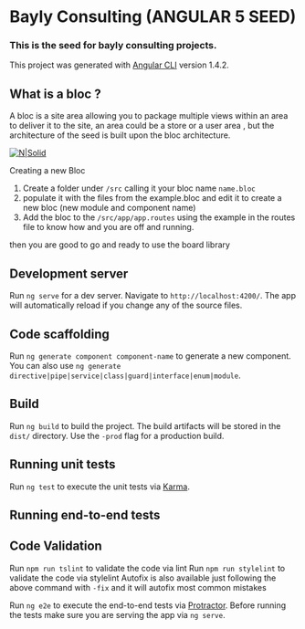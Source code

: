 # Bayly Consulting (ANGULAR 5 SEED)
### This is the seed for bayly consulting projects.

This project was generated with [Angular CLI](https://github.com/angular/angular-cli) version 1.4.2.


## What is a bloc ?
A bloc is a site area allowing you to package multiple views within an area to deliver it to the site, an area could be a store or a user area , but the architecture of the seed is built upon the bloc architecture.

[![N|Solid](https://github.com/BaylyConsulting/BC-Angular-4-Seed/blob/V-2-0-0/src/assets/i/figure1.jpg?raw=true)]()


Creating a new Bloc

1. Create a folder under ```/src``` calling it your bloc name ```name.bloc```
2. populate it with the files from the example.bloc and edit it to create a new bloc (new module and component name)
3. Add the bloc to the ```/src/app/app.routes``` using the example in the routes file to know how and you are off and running.


then you are good to go and ready to use the board library

## Development server

Run `ng serve` for a dev server. Navigate to `http://localhost:4200/`. The app will automatically reload if you change any of the source files.

## Code scaffolding

Run `ng generate component component-name` to generate a new component. You can also use `ng generate directive|pipe|service|class|guard|interface|enum|module`.

## Build

Run `ng build` to build the project. The build artifacts will be stored in the `dist/` directory. Use the `-prod` flag for a production build.

## Running unit tests

Run `ng test` to execute the unit tests via [Karma](https://karma-runner.github.io).

## Running end-to-end tests

## Code Validation
Run `npm run tslint` to validate the code via lint
Run `npm run stylelint` to validate the code via stylelint
Autofix is also available just following the above command with `-fix` and it will autofix most common mistakes

Run `ng e2e` to execute the end-to-end tests via [Protractor](http://www.protractortest.org/).
Before running the tests make sure you are serving the app via `ng serve`.


